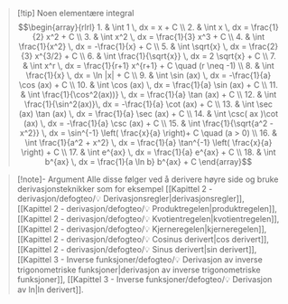 > [!tip] Noen elementære integral
> $$\begin{array}{rlrl} 1. & \int 1 \, dx = x + C \\  2. & \int x \, dx = \frac{1}{2} x^2 + C    \\ 3. & \int x^2 \, dx = \frac{1}{3} x^3 + C \\  4. & \int \frac{1}{x^2} \, dx = -\frac{1}{x} + C    \\ 5. & \int \sqrt{x} \, dx = \frac{2}{3} x^{3/2} + C \\  6. & \int \frac{1}{\sqrt{x}} \, dx = 2 \sqrt{x} + C    \\ 7. & \int x^r \, dx = \frac{1}{r+1} x^{r+1} + C \quad (r \neq -1) \\ 8. & \int \frac{1}{x} \, dx = \ln |x| + C    \\ 9. & \int \sin (ax) \, dx = -\frac{1}{a} \cos (ax) + C \\ 10. & \int \cos (ax) \, dx = \frac{1}{a} \sin (ax) + C    \\ 11. & \int \frac{1}{\cos^2(ax))} \, dx = \frac{1}{a} \tan (ax) + C \\ 12. & \int \frac{1}{\sin^2(ax)}\, dx = -\frac{1}{a} \cot (ax) + C    \\ 13. & \int \sec (ax) \tan (ax) \, dx = \frac{1}{a} \sec (ax) + C \\ 14. & \int \csc( ax )\cot (ax) \, dx = -\frac{1}{a} \csc (ax) + C    \\ 15. & \int \frac{1}{\sqrt{a^2 - x^2}} \, dx = \sin^{-1} \left( \frac{x}{a}  \right)+ C \quad (a > 0) \\ 16. & \int \frac{1}{a^2 + x^2} \, dx = \frac{1}{a} \tan^{-1} \left( \frac{x}{a} \right) + C    \\ 17. & \int e^{ax} \, dx = \frac{1}{a} e^{ax} + C \\ 18. & \int b^{ax} \, dx = \frac{1}{a \ln b} b^{ax} + C \end{array}$$  

> [!note]- Argument 
> Alle disse følger ved å derivere høyre side og bruke derivasjonsteknikker som for eksempel [[Kapittel 2 - derivasjon/defogteo/💡 Derivasjonsregler|derivasjonsregler]], [[Kapittel 2 - derivasjon/defogteo/💡 Produktregelen|produktregelen]], [[Kapittel 2 - derivasjon/defogteo/💡 Kvotientregelen|kvotientregelen]], [[Kapittel 2 - derivasjon/defogteo/💡 Kjerneregelen|kjerneregelen]], [[Kapittel 2 - derivasjon/defogteo/💡 Cosinus derivert|cos derivert]], [[Kapittel 2 - derivasjon/defogteo/💡 Sinus derivert|sin derivert]], [[Kapittel 3 - Inverse funksjoner/defogteo/💡 Derivasjon av inverse trigonometriske funksjoner|derivasjon av inverse trigonometriske funksjoner]], [[Kapittel 3 - Inverse funksjoner/defogteo/💡 Derivasjon av ln|ln derivert]].

